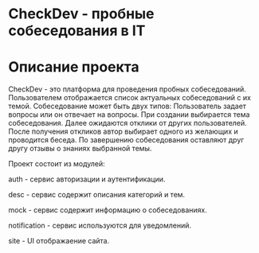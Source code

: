 # CheckDev - пробные собеседования в IT
# Описание проекта
CheckDev - это платформа для проведения пробных собеседований.
Пользователем отображается список актуальных собеседований с их темой.
Собеседование может быть двух типов: Пользователь задает вопросы или он отвечает на вопросы.
При создании выбирается тема собеседования. Далее ожидаются отклики от других пользователей.
После получения откликов автор выбирает одного из желающих и проводится беседа.
По завершению собеседования оставляют друг другу отзывы о знаниях выбранной темы.

Проект состоит из модулей:

auth - сервис авторизации и аутентификации.

desc - сервис содержит описания категорий и тем.

mock - сервис содержит информацию о собеседованиях.

notification - сервис используются для уведомлений.

site - UI отображаение сайта.
